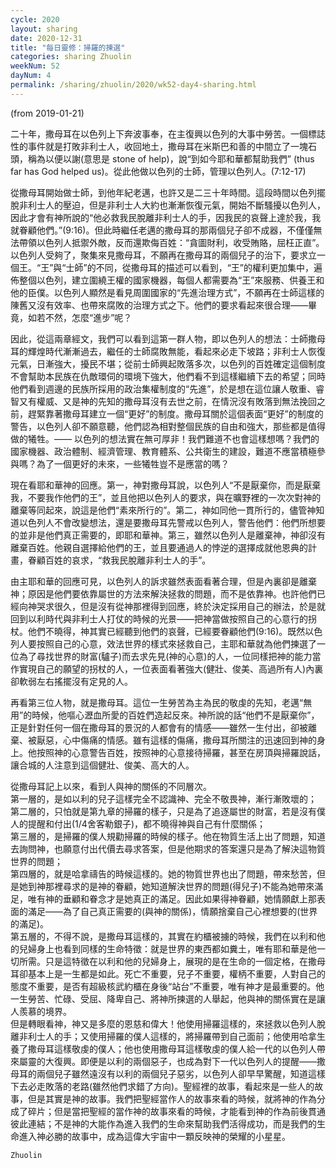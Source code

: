 ```yaml
---
cycle: 2020
layout: sharing
date: 2020-12-31
title: "每日靈修：掃羅的揀選"
categories: sharing Zhuolin
weekNum: 52
dayNum: 4
permalink: /sharing/zhuolin/2020/wk52-day4-sharing.html
---
```

(from 2019-01-21)

二十年，撒母耳在以色列上下奔波事奉，在主復興以色列的大事中勞苦。一個標誌性的事件就是打敗非利士人，收回地土，撒母耳在米斯巴和善的中間立了一塊石頭，稱為以便以謝(意思是 stone of help)，說“到如今耶和華都幫助我們” (thus far has God helped us)。從此他做以色列的士師，管理以色列人。(7:12-17)  

從撒母耳開始做士師，到他年紀老邁，也許又是二三十年時間。這段時間以色列擺脫非利士人的壓迫，但是非利士人大約也漸漸恢復元氣，開始不斷騷擾以色列人，因此才會有神所說的“他必救我民脫離非利士人的手，因我民的哀聲上達於我，我就眷顧他們。”(9:16)。但此時繼任老邁的撒母耳的那兩個兒子卻不成器，不僅僅無法帶領以色列人抵禦外敵，反而還欺侮百姓：“貪圖財利，收受賄賂，屈枉正直”。以色列人受夠了，聚集來見撒母耳，不願再在撒母耳的兩個兒子的治下，要求立一個王。“王”與“士師”的不同，從撒母耳的描述可以看到，“王”的權利更加集中，遍佈整個以色列，建立圍繞王權的國家機器，每個人都需要為“王”來服務、供養王和他的臣僕。以色列人顯然是看見周圍國家的“先進治理方式”，不願再在士師這樣的陳舊又沒有效率、也帶來腐敗的治理方式之下。他們的要求看起來很合理——畢竟，如若不然，怎麼“進步”呢？  

因此，從這兩章經文，我們可以看到這第一群人物，即以色列人的想法：士師撒母耳的輝煌時代漸漸過去，繼任的士師腐敗無能，看起來必走下坡路；非利士人恢復元氣，日漸強大，擾民不堪；從前士師興起敗落多次，以色列的百姓確定這個制度不會幫助本民族在仇敵環伺的環境下強大，他們看不到這樣繼續下去的希望；同時他們看到週邊的民族所採用的政治集權制度的“先進”，於是想在這位讓人敬重、睿智又有權威、又是神的先知的撒母耳沒有去世之前，在情況沒有敗落到無法挽回之前，趕緊靠著撒母耳建立一個“更好”的制度。撒母耳關於這個表面“更好”的制度的警告，以色列人卻不願意聽，他們認為相對整個民族的自由和強大，那些都是值得做的犧牲。—— 以色列的想法實在無可厚非！我們難道不也會這樣想嗎？我們的國家機器、政治體制、經濟管理、教育體系、公共衛生的建設，難道不應當積極參與嗎？為了一個更好的未來，一些犧牲豈不是應當的嗎？  

現在看耶和華神的回應。第一，神對撒母耳說，以色列人“不是厭棄你，而是厭棄我，不要我作他們的王”，並且他把以色列人的要求，與在曠野裡的一次次對神的離棄等同起來，說這是他們“素來所行的”。第二，神如同他一貫所行的，儘管神知道以色列人不會改變想法，還是要撒母耳先警戒以色列人，警告他們：他們所想要的並非是他們真正需要的，即耶和華神。第三，雖然以色列人是離棄神，神卻沒有離棄百姓。他親自選擇給他們的王，並且要通過人的悖逆的選擇成就他恩典的計畫，眷顧百姓的哀求，“救我民脫離非利士人的手”。  

由主耶和華的回應可見，以色列人的訴求雖然表面看著合理，但是內裏卻是離棄神；原因是他們要依靠屬世的方法來解決拯救的問題，而不是依靠神。也許他們已經向神哭求很久，但是沒有從神那裡得到回應，終於決定採用自己的辦法，於是就回到以利時代與非利士人打仗的時候的光景——把神當做按照自己的心意行的拐杖。他們不曉得，神其實已經聽到他們的哀聲，已經要眷顧他們(9:16)。既然以色列人要按照自己的心意，效法世界的樣式來拯救自己，主耶和華就為他們揀選了一位為了尋找世界的財富(驢子)而去求先見(神的心意)的人，一位同樣把神的能力當作實現自己的願望的拐杖的人，一位表面看著強大(健壯、俊美、高過所有人)內裏卻軟弱左右搖擺沒有定見的人。  

再看第三位人物，就是撒母耳。這位一生勞苦為主為民的敬虔的先知，老邁“無用”的時候，他嘔心瀝血所愛的百姓們造起反來。神所說的話“他們不是厭棄你”，正是針對任何一個在撒母耳的景況的人都會有的情感——雖然一生付出，卻被離棄、被厭惡，心中傷痛的情感。雖有這樣的傷痛，撒母耳所關注的迅速回到神的身上。他按照神的心意警告百姓，按照神的心意接待掃羅，甚至在房頂與掃羅說話，讓合城的人注意到這個健壯、俊美、高大的人。  

從撒母耳記上以來，看到人與神的關係的不同層次。  
第一層的，是如以利的兒子這樣完全不認識神、完全不敬畏神，漸行漸敗壞的；  
第二層的，只怕就是第九章的掃羅的樣子，只是為了追逐屬世的財富，若是沒有僕人的提醒和付出(1/4舍客勒銀子)，都不曉得神與自己有什麼關係；  
第三層的，是掃羅的僕人規勸掃羅的時候的樣子。他在物質生活上出了問題，知道去詢問神，也願意付出代價去尋求答案，但是他期求的答案還只是為了解決這物質世界的問題；  
第四層的，就是哈拿禱告的時候這樣的。她的物質世界也出了問題，帶來愁苦，但是她到神那裡尋求的是神的眷顧，她知道解決世界的問題(得兒子)不能為她帶來滿足，唯有神的垂顧和眷念才是她真正的滿足。因此如果得神眷顧，她情願獻上那表面的滿足——為了自己真正需要的(與神的關係)，情願捨棄自己心裡想要的(世界的滿足)。  
第五層的，不得不說，是撒母耳這樣的，其實在約櫃被擄的時候，我們在以利和他的兒婦身上也看到同樣的生命特徵：就是世界的東西都如糞土，唯有耶和華是他一切所需。只是這特徵在以利和他的兒婦身上，展現的是在生命的一個定格，在撒母耳卻基本上是一生都是如此。死亡不重要，兒子不重要，權柄不重要，人對自己的態度不重要，是否有超級核武約櫃在身後“站台”不重要，唯有神才是最重要的。他一生勞苦、忙碌、受屈、降卑自己、將神所揀選的人舉起，他與神的關係實在是讓人羨慕的境界。  
但是轉眼看神，神又是多麼的恩慈和偉大！他使用掃羅這樣的，來拯救以色列人脫離非利士人的手；又使用掃羅的僕人這樣的，將掃羅帶到自己面前；他使用哈拿生養了撒母耳這樣敬虔的僕人；他也使用撒母耳這樣敬虔的僕人給一代的以色列人帶來屬靈的大復興。即便是以利的兩個惡子，也成為對下一代以色列人的提醒——撒母耳的兩個兒子雖然遠沒有以利的兩個兒子惡劣，以色列人卻早早驚醒，知道這樣下去必走敗落的老路(雖然他們求錯了方向)。聖經裡的故事，看起來是一些人的故事，但是其實是神的故事。我們把聖經當作人的故事來看的時候，就將神的作為分成了碎片；但是當把聖經的當作神的故事來看的時候，才能看到神的作為前後貫通彼此連結；不是神的大能作為進入我們的生命來幫助我們活得成功，而是我們的生命進入神必勝的故事中，成為這偉大宇宙中一顆反映神的榮耀的小星星。  

`Zhuolin`  
